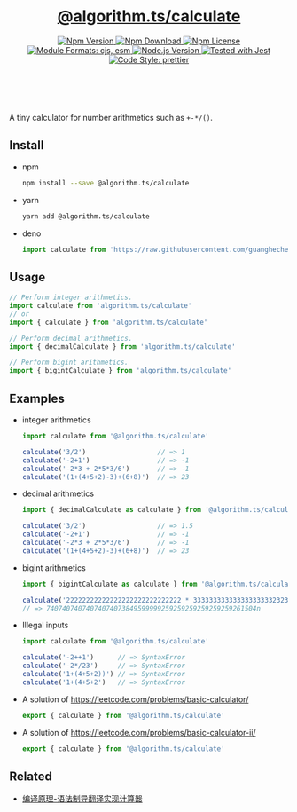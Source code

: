 <header>
  <h1 align="center">
    <a href="https://github.com/guanghechen/algorithm.ts/tree/main/packages/calculate#readme">@algorithm.ts/calculate</a>
  </h1>
  <div align="center">
    <a href="https://www.npmjs.com/package/@algorithm.ts/calculate">
      <img
        alt="Npm Version"
        src="https://img.shields.io/npm/v/@algorithm.ts/calculate.svg"
      />
    </a>
    <a href="https://www.npmjs.com/package/@algorithm.ts/calculate">
      <img
        alt="Npm Download"
        src="https://img.shields.io/npm/dm/@algorithm.ts/calculate.svg"
      />
    </a>
    <a href="https://www.npmjs.com/package/@algorithm.ts/calculate">
      <img
        alt="Npm License"
        src="https://img.shields.io/npm/l/@algorithm.ts/calculate.svg"
      />
    </a>
    <a href="#install">
      <img
        alt="Module Formats: cjs, esm"
        src="https://img.shields.io/badge/module_formats-cjs%2C%20esm-green.svg"
      />
    </a>
    <a href="https://github.com/nodejs/node">
      <img
        alt="Node.js Version"
        src="https://img.shields.io/node/v/@algorithm.ts/calculate"
      />
    </a>
    <a href="https://github.com/facebook/jest">
      <img
        alt="Tested with Jest"
        src="https://img.shields.io/badge/tested_with-jest-9c465e.svg"
      />
    </a>
    <a href="https://github.com/prettier/prettier">
      <img
        alt="Code Style: prettier"
        src="https://img.shields.io/badge/code_style-prettier-ff69b4.svg?style=flat-square"
      />
    </a>
  </div>
</header>
<br/>


A tiny calculator for number arithmetics such as `+-*/()`.


## Install

* npm

  ```bash
  npm install --save @algorithm.ts/calculate
  ```

* yarn

  ```bash
  yarn add @algorithm.ts/calculate
  ```

* deno

  ```typescript
  import calculate from 'https://raw.githubusercontent.com/guanghechen/algorithm.ts/main/packages/calculate/src/index.ts'
  ```


## Usage


```typescript
// Perform integer arithmetics.
import calculate from 'algorithm.ts/calculate'
// or 
import { calculate } from 'algorithm.ts/calculate'

// Perform decimal arithmetics.
import { decimalCalculate } from 'algorithm.ts/calculate'

// Perform bigint arithmetics.
import { bigintCalculate } from 'algorithm.ts/calculate'
```


## Examples

* integer arithmetics

  ```typescript
  import calculate from '@algorithm.ts/calculate'

  calculate('3/2')                  // => 1
  calculate('-2+1')                 // => -1
  calculate('-2*3 + 2*5*3/6')       // => -1
  calculate('(1+(4+5+2)-3)+(6+8)')  // => 23
  ```

* decimal arithmetics

  ```typescript
  import { decimalCalculate as calculate } from '@algorithm.ts/calculate'

  calculate('3/2')                  // => 1.5
  calculate('-2+1')                 // => -1
  calculate('-2*3 + 2*5*3/6')       // => -1
  calculate('(1+(4+5+2)-3)+(6+8)')  // => 23
  ```

* bigint arithmetics

  ```typescript
  import { bigintCalculate as calculate } from '@algorithm.ts/calculate'

  calculate('22222222222222222222222222222 * 3333333333333333333323232')
  // => 74074074074074074073849599999259259259259259259261504n
  ```

* Illegal inputs

  ```typescript
  import calculate from '@algorithm.ts/calculate'

  calculate('-2++1')      // => SyntaxError
  calculate('-2*/23')     // => SyntaxError
  calculate('1+(4+5+2))') // => SyntaxError
  calculate('1+(4+5+2')   // => SyntaxError
  ```

* A solution of https://leetcode.com/problems/basic-calculator/

  ```typescript
  export { calculate } from '@algorithm.ts/calculate'
  ```

* A solution of https://leetcode.com/problems/basic-calculator-ii/

  ```typescript
  export { calculate } from '@algorithm.ts/calculate'
  ```

## Related

* [编译原理-语法制导翻译实现计算器][calculate]


[homepage]: https://github.com/guanghechen/algorithm.ts/tree/main/packages/calculate#readme
[calculate]: https://me.guanghechen.com/post/fundamentals-of-compiling/exercise/